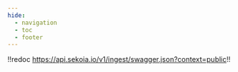 ```yaml
---
hide:
  - navigation
  - toc
  - footer
---
```


!!redoc https://api.sekoia.io/v1/ingest/swagger.json?context=public!!
